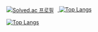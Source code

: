 <a href="https://solved.ac/xotjdk">
  <img src="http://mazassumnida.wtf/api/v2/generate_badge?boj=xotjdk" alt="Solved.ac 프로필" style="vertical-align: top; margin-right: 10px;" />
</a>
<a href="https://github.com/anuraghazra/github-readme-stats">
  <img src="https://github-readme-stats.vercel.app/api/top-langs/?username=taessong" alt="Top Langs" style="vertical-align: top;" />
</a>

[![Top Langs](https://github-readme-stats.vercel.app/api/top-langs/?username=taessong)](https://github.com/anuraghazra/github-readme-stats)
